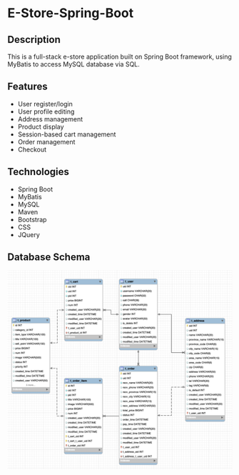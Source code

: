 # E-Store-Spring-Boot

## Description

This is a full-stack e-store application built on Spring Boot framework, using MyBatis to access MySQL database via SQL.

## Features

- User register/login
- User profile editing
- Address management
- Product display
- Session-based cart management
- Order management
- Checkout

## Technologies
- Spring Boot
- MyBatis
- MySQL
- Maven
- Bootstrap
- CSS
- JQuery

## Database Schema
![](./img/store_schema.png)
